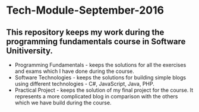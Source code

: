 # Tech-Module-September-2016

## This repository keeps my work during the programming fundamentals course in Software Unitiversity.

- Programming Fundamentals - keeps the solutions for all the exercises and exams which I have done during the course.
- Software Technologies - keeps the solutions for building simple blogs using different technologies - C#, JavaScript, Java, PHP.
- Practical Project - keeps the solution of my final project for the course. It represents a more complicated blog in comparison with the others which we have build during the course.
